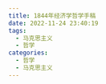 ```yaml
---
title: 1844年经济学哲学手稿
date: 2022-11-24 23:40:19
tags:
  - 马克思主义
  - 哲学
categories:
  - 哲学
  - 马克思主义
---
```

